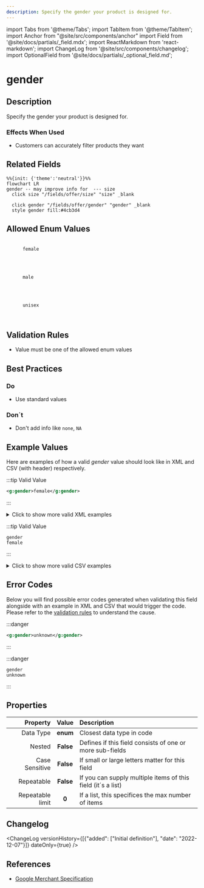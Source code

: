 ```yaml
---
description: Specify the gender your product is designed for.
---
```


import Tabs from '@theme/Tabs';
import TabItem from '@theme/TabItem';
import Anchor from "@site/src/components/anchor"
import Field from '@site/docs/partials/_field.mdx';
import ReactMarkdown from 'react-markdown';
import ChangeLog from '@site/src/components/changelog';
import OptionalField from '@site/docs/partials/_optional_field.md';

# gender

<OptionalField/>

## Description

Specify the gender your product is designed for.



### Effects When Used

- Customers can accurately filter products they want





## Related Fields

```mermaid
%%{init: {'theme':'neutral'}}%%
flowchart LR
gender -- may improve info for  --- size
  click size "/fields/offer/size" "size" _blank

  click gender "/fields/offer/gender" "gender" _blank
  style gender fill:#4cb3d4
```


## Allowed Enum Values

<dl>
<dt>
      <pre>
      <code>
      female
      </code>
      </pre>
    </dt>
    <dd>
    </dd>
<dt>
      <pre>
      <code>
      male
      </code>
      </pre>
    </dt>
    <dd>
    </dd>
<dt>
      <pre>
      <code>
      unisex
      </code>
      </pre>
    </dt>
    <dd>
    </dd>
</dl>


## Validation Rules

- Value must be one of the allowed enum values


## Best Practices


### Do

- Use standard values



### Don´t

- Don't add info like `none`, `NA`




## Example Values

Here are examples of how a valid *gender* value  should look like in XML and CSV (with header) respectively.

<Tabs>
  <TabItem value="valid_xml" label="XML" default>

:::tip Valid Value

```xml
<g:gender>female</g:gender>
```

:::

<details>
  <summary>Click to show more valid XML examples</summary>
  <div>

```xml
<g:gender>female</g:gender>
```

```xml
<g:gender>male</g:gender>
```

```xml
<g:gender>unisex</g:gender>
```


  </div>
</details>

 </TabItem>
  <TabItem value="valid_csv" label="CSV">

:::tip Valid Value

```csv
gender
female
```

:::

<details>
  <summary>Click to show more valid CSV examples</summary>
  <div>

```csv
gender
female
```

```csv
gender
male
```

```csv
gender
unisex
```


  </div>
</details>

  </TabItem>
</Tabs>

## Error Codes

Below you will find possible error codes generated when validating this field alongside with an example in XML and CSV that would trigger the code. Please refer to the [validation rules](#validation-rules) to understand the cause.

<Tabs>
  <TabItem value="invalid_xml" label="XML" default>

:::danger <Anchor id="validation_invalid_enum" title="validation_invalid_enum" />

```xml
<g:gender>unknown</g:gender>
```

:::


 </TabItem>
  <TabItem value="invalid_csv" label="CSV">

:::danger <Anchor id="validation_invalid_enum" title="validation_invalid_enum" />

```csv
gender
unknown
```

:::


  </TabItem>
</Tabs>

## Properties

|     **Property** |         **Value**          | **Description**                                              |
|-----------------:|:--------------------------:|:-------------------------------------------------------------|
|        Data Type |    **enum**     | Closest data type in code                                    |
|           Nested |      **False**      | Defines if this field consists of one or more sub-fields     |
|   Case Sensitive |  **False**  | If small or large letters matter for this field              |
|       Repeatable |    **False**    | If you can supply multiple items of this field (it´s a list) |
| Repeatable limit | **0** | If a list, this specifices the max number of items           |

## Changelog
<ChangeLog versionHistory={[{"added": ["Initial definition"], "date": "2022-12-07"}]} dateOnly={true} />

## References
- [Google Merchant Specification](https://support.google.com/merchants/answer/6324479)
